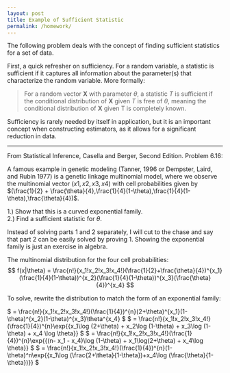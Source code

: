 ```yaml
---
layout: post
title: Example of Sufficient Statistic
permalink: /homework/
---
```


The following problem deals with the concept of finding sufficient statistics for a set of data. 

First, a quick refresher on sufficiency. For a random variable, a statistic is sufficient if it captures all information about  the parameter(s) that characterize the random variable. More formally:
> For a random vector $\textbf{X}$ with parameter $\theta$, a statistic $T$ is sufficient if the conditional distribution of $\textbf{X}$ given $T$ is free of $\theta$, meaning the conditional distribution of $\textbf{X}$ given T is completely known. 

Sufficiency is rarely needed by itself in application, but it is an important concept when constructing estimators, as it allows for a significant reduction in data.

***

From Statistical Inference, Casella and Berger, Second Edition. Problem 6.16:

  A famous example in genetic modeling (Tanner, 1996 or Dempster, Laird, and Rubin 1977) is a genetic
linkage multinomial model, where we observe the multinomial vector $(x1,x2,x3,x4)$ with cell probabilities given by $(\frac{1}{2} + \frac{\theta}{4},\frac{1}{4}(1-\theta),\frac{1}{4}(1-\theta),\frac{\theta}{4})$.  

   1.) Show that this is a curved exponential family.  
   2.) Find a sufficient statistic for $\theta$.  

Instead of solving parts 1 and 2 separately, I will cut to the chase and say that part 2 can be easily solved by proving 1. Showing the exponential family is just an exercise in algebra.

The multinomial distribution for the four cell probabilities:
$$ f(x|\theta) = \frac{n!}{x_1!x_2!x_3!x_4!}(\frac{1}{2}+\frac{\theta}{4})^{x_1}(\frac{1}{4}(1-\theta))^{x_2}(\frac{1}{4}(1-\theta))^{x_3}(\frac{\theta}{4})^{x_4} $$

To solve, rewrite the distribution to match the form of an exponential family:

   $ = \frac{n!}{x_1!x_2!x_3!x_4!}(\frac{1}{4})^{n}(2+\theta)^{x_1}(1-\theta)^{x_2}(1-\theta)^{x_3}\theta^{x_4} $
   $ = \frac{n!}{x_1!x_2!x_3!x_4!}(\frac{1}{4})^{n}\exp{\{x_1\log (2+\theta) + x_2\log (1-\theta) + x_3\log (1-\theta) + x_4 \log \theta\}} $
   $ = \frac{n!}{x_1!x_2!x_3!x_4!}(\frac{1}{4})^{n}\exp{\{(n- x_1 - x_4)\log (1-\theta) + x_1\log(2+\theta) + x_4\log \theta\}} $
   $ = \frac{n!}{x_1!x_2!x_3!x_4!}(\frac{1}{4})^{n}(1-\theta)^n\exp{\{x_1\log (\frac{2+\theta}{1-\theta})+x_4\log (\frac{\theta}{1-\theta})\}} $



